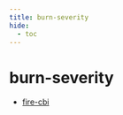 ```yaml
---
title: burn-severity
hide:
  - toc
---
```


# burn-severity

- [fire-cbi](/data-library/fire-cbi.md)  
  <small></small>